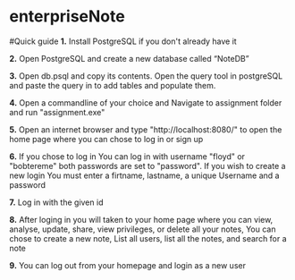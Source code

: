 # enterpriseNote
#Quick guide
**1.** Install PostgreSQL if you don't already have it

**2.** Open PostgreSQL and create a new database called “NoteDB”

**3.** Open db.psql and copy its contents. Open the query tool in postgreSQL and paste the query in to add tables and populate them.

**4.** Open a commandline of your choice and Navigate to assignment folder and run "assignment.exe"

**5.** Open an internet browser and type "http://localhost:8080/" to open the home page where you can chose to log in or sign up

**6.** If you chose to log in You can log in with username "floyd" or "bobtereme" both passwords are set to "password". If you wish to create a new login You must enter a firtname, lastname, a unique Username and a password

**7.** Log in with the given id

**8.** After loging in you will taken to your home page where you can view, analyse, update, share, view privileges, or delete all your notes, You can chose to create a new note, List all users, list all the notes, and search for a note

**9.** You can log out from your homepage and login as a new user
